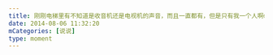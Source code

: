 ```yaml
---
title: 刚刚电梯里有不知道是收音机还是电视机的声音，而且一直都有，但是只有我一个人啊😱😱😱
date: 2014-08-06 11:32:20
mCategories: [说说]
type: moment
---
```


